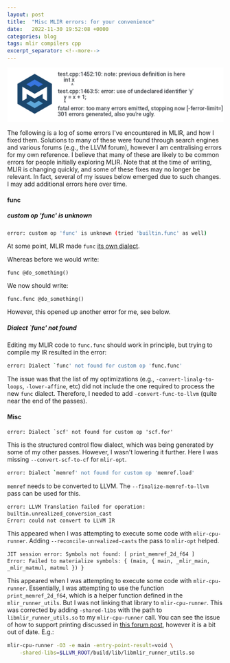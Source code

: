 ```yaml
---
layout: post
title:  "Misc MLIR errors: for your convenience"
date:   2022-11-30 19:52:08 +0000
categories: blog
tags: mlir compilers cpp
excerpt_separator: <!--more-->
---
```


<img src="/assets/pics/2022_mlir_errors.png" width="1024">

The following is a log of some errors I've encountered in MLIR, and how I fixed them.
Solutions to many of these were found through search engines and various forums (e.g., the LLVM forum), however I am centralising errors for my own reference.
I believe that many of these are likely to be common errors for people initially exploring MLIR.
Note that at the time of writing, MLIR is changing quickly, and some of these fixes may no longer be relevant.
In fact, several of my issues below emerged due to such changes.
I may add additional errors here over time.

<!--more-->

#### func

##### custom op 'func' is unknown
```sh
error: custom op 'func' is unknown (tried 'builtin.func' as well)
```
At some point, MLIR made `func` [its own dialect](https://mlir.llvm.org/docs/Dialects/Func/).

Whereas before we would write:

```mlir
func @do_something()
```

We now should write:
```mlir
func.func @do_something()
```

However, this opened up another error for me, see below.

##### Dialect `func' not found

Editing my MLIR code to `func.func` should work in principle, but trying to compile my IR resulted in the error:

```sh
error: Dialect `func' not found for custom op 'func.func'
```

The issue was that the list of my optimizations (e.g., `-convert-linalg-to-loops`, `-lower-affine`, etc) did not include the one required to process the new `func` dialect.
Therefore, I needed to add `-convert-func-to-llvm` (quite near the end of the passes).

#### Misc

```
error: Dialect `scf' not found for custom op 'scf.for'
```

This is the structured control flow dialect, which was being generated by some of my other passes.
However, I wasn't lowering it further.
Here I was missing `--convert-scf-to-cf` for `mlir-opt`.

```sh
error: Dialect `memref' not found for custom op 'memref.load'
```

`memref` needs to be converted to LLVM.
The `--finalize-memref-to-llvm` pass can be used for this.


```
error: LLVM Translation failed for operation: builtin.unrealized_conversion_cast
Error: could not convert to LLVM IR
```

This appeared when I was attempting to execute some code with `mlir-cpu-runner`.
Adding `--reconcile-unrealized-casts` the pass to `mlir-opt` helped.


```
JIT session error: Symbols not found: [ print_memref_2d_f64 ]
Error: Failed to materialize symbols: { (main, { main, _mlir_main, _mlir_matmul, matmul }) }
```

This appeared when I was attempting to execute some code with `mlir-cpu-runner`.
Essentially, I was attempting to use the function `print_memref_2d_f64`, which is a helper function defined in the `mlir_runner_utils`.
But I was not linking that library to `mlir-cpu-runner`.
This was corrected by adding `-shared-libs` with the path to `libmlir_runner_utils.so` to my `mlir-cpu-runner` call.
You can see the issue of how to support printing discussed in [this forum post](https://discourse.llvm.org/t/print-in-mlir/1701/15), however it is a bit out of date.
E.g.:
```sh
mlir-cpu-runner -O3 -e main -entry-point-result=void \
    -shared-libs=$LLVM_ROOT/build/lib/libmlir_runner_utils.so
```

